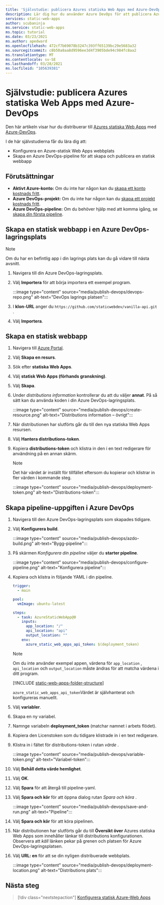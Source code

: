 ```yaml
---
title: 'Självstudie: publicera Azures statiska Web Apps med Azure-DevOps'
description: Lär dig hur du använder Azure DevOps för att publicera Azures statiska Web Apps.
services: static-web-apps
author: scubaninja
ms.service: static-web-apps
ms.topic: tutorial
ms.date: 03/23/2021
ms.author: apedward
ms.openlocfilehash: 472cf7b69078b3247c393ff65139bc29e5683a32
ms.sourcegitcommit: c8b50a8aa8d9596ee3d4f3905bde94c984fc8aa2
ms.translationtype: MT
ms.contentlocale: sv-SE
ms.lasthandoff: 03/28/2021
ms.locfileid: "105639381"
---
```

# <a name="tutorial-publish-azure-static-web-apps-with-azure-devops"></a>Självstudie: publicera Azures statiska Web Apps med Azure-DevOps

Den här artikeln visar hur du distribuerar till [Azures statiska Web Apps](./overview.md) med [Azure-DevOps](https://dev.azure.com/).

I de här självstudierna får du lära dig att:

- Konfigurera en Azure-statisk Web Apps webbplats
- Skapa en Azure DevOps-pipeline för att skapa och publicera en statisk webbapp

## <a name="prerequisites"></a>Förutsättningar

- **Aktivt Azure-konto:** Om du inte har någon kan du [skapa ett konto kostnads fritt](https://azure.microsoft.com/free/).
- **Azure DevOps-projekt:** Om du inte har någon kan du [skapa ett projekt kostnads fritt](https://azure.microsoft.com/pricing/details/devops/azure-devops-services/).
- **Azure DevOps-pipeline:** Om du behöver hjälp med att komma igång, se [skapa din första pipeline](https://docs.microsoft.com/azure/devops/pipelines/create-first-pipeline?view=azure-devops&preserve-view=true).

## <a name="create-a-static-web-app-in-an-azure-devops-repository"></a>Skapa en statisk webbapp i en Azure DevOps-lagringsplats

  > [!NOTE]
  > Om du har en befintlig app i din lagrings plats kan du gå vidare till nästa avsnitt.

1. Navigera till din Azure DevOps-lagringsplats.

1. Välj **Importera** för att börja importera ett exempel program.
  
    :::image type="content" source="media/publish-devops/devops-repo.png" alt-text="DevOps lagrings platsen":::

1. I **klon-URL** anger du `https://github.com/staticwebdev/vanilla-api.git` .

1. Välj **Importera**.

## <a name="create-a-static-web-app"></a>Skapa en statisk webbapp

1. Navigera till [Azure Portal](https://portal.azure.com).

1. Välj **Skapa en resurs**.

1. Sök efter **statiska Web Apps**.

1. Välj **statisk Web Apps (förhands granskning)**.

1. Välj **Skapa**.

1. Under _distributions information_ kontrollerar du att du väljer **annat**. På så sätt kan du använda koden i din Azure DevOps-lagringsplats.

    :::image type="content" source="media/publish-devops/create-resource.png" alt-text="Distributions information – övrigt":::

1. När distributionen har slutförts går du till den nya statiska Web Apps resursen.

1. Välj **Hantera distributions-token**.

1. Kopiera **distributions-token** och klistra in den i en text redigerare för användning på en annan skärm.

    > [!NOTE]
    > Det här värdet är inställt för tillfället eftersom du kopierar och klistrar in fler värden i kommande steg.

    :::image type="content" source="media/publish-devops/deployment-token.png" alt-text="Distributions-token":::

## <a name="create-the-pipeline-task-in-azure-devops"></a>Skapa pipeline-uppgiften i Azure DevOps

1. Navigera till den Azure DevOps-lagringsplats som skapades tidigare.

1. Välj **Konfigurera build**.

    :::image type="content" source="media/publish-devops/azdo-build.png" alt-text="Bygg-pipeline":::

1. På skärmen *Konfigurera din pipeline* väljer du **starter pipeline**.

    :::image type="content" source="media/publish-devops/configure-pipeline.png" alt-text="Konfigurera pipeline":::

1. Kopiera och klistra in följande YAML i din pipeline.

    ```yaml
    trigger:
      - main
    
    pool:
      vmImage: ubuntu-latest
    
    steps:
      - task: AzureStaticWebApp@0
        inputs:
          app_location: "/" 
          api_location: "api"
          output_location: ""
        env:
          azure_static_web_apps_api_token: $(deployment_token)
    ```

    > [!NOTE]
    > Om du inte använder exempel appen, värdena för `app_location` , `api_location` och `output_location` måste ändras för att matcha värdena i ditt program.

    [!INCLUDE [static-web-apps-folder-structure](../../includes/static-web-apps-folder-structure.md)]

    `azure_static_web_apps_api_token`Värdet är självhanterat och konfigureras manuellt.

1. Välj **variabler**.

1. Skapa en ny variabel.

1. Namnge variabeln **deployment_token** (matchar namnet i arbets flödet).

1. Kopiera den Licenstoken som du tidigare klistrade in i en text redigerare.

1. Klistra in i fältet för distributions-token i rutan _värde_ .

    :::image type="content" source="media/publish-devops/variable-token.png" alt-text="Variabel-token":::

1. Välj **Behåll detta värde hemlighet**.

1. Välj **OK**.

1. Välj **Spara** för att återgå till pipeline-yaml.

1. Välj **Spara och kör** för att öppna dialog rutan _Spara och köra_ .

    :::image type="content" source="media/publish-devops/save-and-run.png" alt-text="Pipeline":::

1. Välj **Spara och kör** för att köra pipelinen.

1. När distributionen har slutförts går du till **Översikt över** Azures statiska Web Apps som innehåller länkar till distributions konfigurationen. Observera att _käll_ länken pekar på grenen och platsen för Azure DevOps-lagringsplatsen.

1. Välj **URL: en** för att se din nyligen distribuerade webbplats.

    :::image type="content" source="media/publish-devops/deployment-location.png" alt-text="Distributions plats":::

## <a name="next-steps"></a>Nästa steg

> [!div class="nextstepaction"]
> [Konfigurera statisk Azure-Web Apps](./configuration.md)
